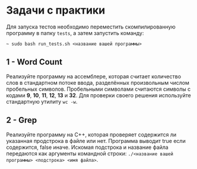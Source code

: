 #  Задачи с практики

Для запуска тестов необходимо переместить скомпилированную
программу в папку `tests`, а затем запустить команду:
```
~ sudo bash run_tests.sh <название вашей программы>
```

## 1 - Word Count
Реализуйте программу на ассемблере, которая считает количество слов в стандартном потоке ввода, разделённых
произвольным числом пробельных символов. Пробельными символами считаются символы с кодами
 **9**, **10**, **11**, **12**, **13** и **32**.
Для проверки своего решения используйте стандартную утилиту `wc -w`. 

## 2 - Grep
Реализуйте программу на C++, которая проверяет содержится ли указанная продстрока в файле или нет.
Программа выводит true если содержится, false иначе. Искомая подстрока и название файла передаются как аргументы командной строки:
`./<название вашей программы> <подстрока> <имя файла>`.

